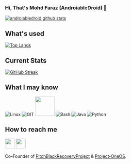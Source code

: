 ### Hi, That's Mohd Faraz (AndroiableDroid) 👋

<!--
**AndroiableDroid/AndroiableDroid** is a ✨ _special_ ✨ repository because its `README.md` (this file) appears on your GitHub profile.-->

[![androiabledroid github stats](https://github-readme-stats-eight-theta.vercel.app/api?username=androiabledroid&show_icons=true&include_all_commits=true&count_private=true&bg_color=45,E9684A,904E95&text_color=FFFFFF&icon_color=FFFFFF&title_color=FFFFFF)](https://github.com/androiabledroid)

## What's used
[![Top Langs](https://github-readme-stats.vercel.app/api/top-langs/?username=androiabledroid&layout=compact&langs_count=20&hide=Yacc,perl,Assembly,Roff&bg_color=30,E9684A,904E95&text_color=FFFFFF&icon_color=FFFFFF&title_color=FFFFFF)](https://github.com/androiabledroid)

## Current Stats
[![GitHub Streak](https://github-readme-streak-stats-36pwu3ebz-androiabledroid.vercel.app?user=androiabledroid&theme=react&hide_border=false&border_radius=4.5&locale=en&date_format=&mode=daily&type=svg&gradientBg=45,E9684A,904E95)](https://github.com/androiabledroid)

## What I may know
![Linux](https://www.vectorlogo.zone/logos/linux/linux-icon.svg)
![GIT](https://www.vectorlogo.zone/logos/git-scm/git-scm-icon.svg)
<img src="https://github.com/isocpp/logos/raw/master/cpp_logo.svg" width="64">
![Bash](https://www.vectorlogo.zone/logos/gnu_bash/gnu_bash-icon.svg)
![Java](https://www.vectorlogo.zone/logos/java/java-icon.svg)
![Python](https://www.vectorlogo.zone/logos/python/python-icon.svg)

## How to reach me
[<img src="https://www.vectorlogo.zone/logos/instagram/instagram-tile.svg" width="32">](https://www.instagram.com/androiabledroid)
[<img src="https://www.vectorlogo.zone/logos/telegram/telegram-tile.svg" width="32">](http://t.me/androiabledroid)

Co-Founder of [PitchBlackRecoveryProject](https://github.com/PitchBlackRecoveryProject) & [Project-OneOS](https://github.com/Project-OneOS). 
